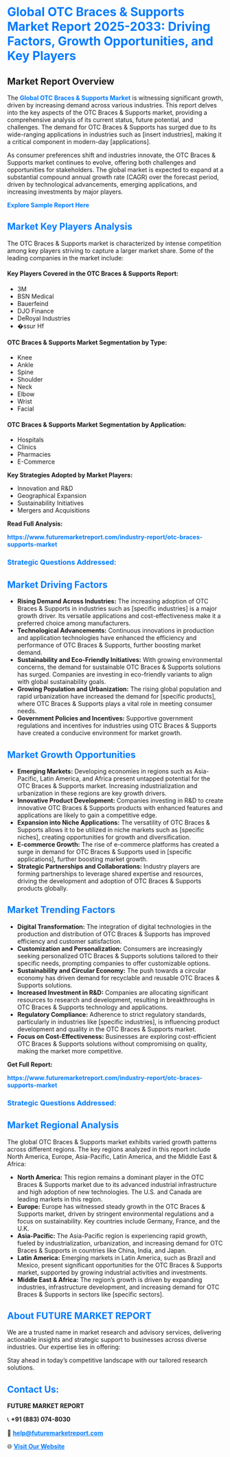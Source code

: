 <h1 style="color: #007BFF;">Global OTC Braces & Supports Market Report 2025-2033: Driving Factors, Growth Opportunities, and Key Players</h1>

<section id="overview">
<h2>Market Report Overview</h2>
<p>The <a href="https://www.futuremarketreport.com/industry-report/otc-braces-supports-market" style="color: #007BFF; text-decoration: none;"><strong>Global OTC Braces & Supports Market</strong></a> is witnessing significant growth, driven by increasing demand across various industries. This report delves into the key aspects of the OTC Braces & Supports market, providing a comprehensive analysis of its current status, future potential, and challenges. The demand for OTC Braces & Supports has surged due to its wide-ranging applications in industries such as [insert industries], making it a critical component in modern-day [applications].</p>
<p>As consumer preferences shift and industries innovate, the OTC Braces & Supports market continues to evolve, offering both challenges and opportunities for stakeholders. The global market is expected to expand at a substantial compound annual growth rate (CAGR) over the forecast period, driven by technological advancements, emerging applications, and increasing investments by major players.</p>
</section>

<section id="overview">
<p><a href="https://www.futuremarketreport.com/request-sample/reportId=79915" style="color: #007BFF; text-decoration: none;"><strong>Explore Sample Report Here</strong></a></p>
</section>

<section id="key-players">
<h2 style="color: #007BFF;">Market Key Players Analysis</h2>
<p>The OTC Braces & Supports market is characterized by intense competition among key players striving to capture a larger market share. Some of the leading companies in the market include:</p>
<h4>Key Players Covered in the OTC Braces & Supports Report:</h4>
<ul><li>3M</li><li>BSN Medical</li><li>Bauerfeind</li><li>DJO Finance</li><li>DeRoyal Industries</li><li>�ssur Hf</li></ul>
<h4>OTC Braces & Supports Market Segmentation by Type:</h4>
<ul><li>Knee</li><li>Ankle</li><li>Spine</li><li>Shoulder</li><li>Neck</li><li>Elbow</li><li>Wrist</li><li>Facial</li></ul>

<h4>OTC Braces & Supports Market Segmentation by Application:</h4>
<ul><li>Hospitals</li><li>Clinics</li><li>Pharmacies</li><li>E-Commerce</li></ul>
<p><strong>Key Strategies Adopted by Market Players:</strong></p>
<ul>
<li>Innovation and R&D</li>
<li>Geographical Expansion</li>
<li>Sustainability Initiatives</li>
<li>Mergers and Acquisitions</li>
</ul>
</section>

<section>
<p><strong>Read Full Analysis: </strong></p><a href="https://www.futuremarketreport.com/industry-report/otc-braces-supports-market" style="color: #007BFF; text-decoration: none;"><strong>https://www.futuremarketreport.com/industry-report/otc-braces-supports-market</strong></a>
<h3 style="color: #007BFF;">Strategic Questions Addressed:</h3>
</section>

<section id="driving-factors">
<h2 style="color: #007BFF;">Market Driving Factors</h2>
<ul>
<li><strong>Rising Demand Across Industries:</strong> The increasing adoption of OTC Braces & Supports in industries such as [specific industries] is a major growth driver. Its versatile applications and cost-effectiveness make it a preferred choice among manufacturers.</li>
<li><strong>Technological Advancements:</strong> Continuous innovations in production and application technologies have enhanced the efficiency and performance of OTC Braces & Supports, further boosting market demand.</li>
<li><strong>Sustainability and Eco-Friendly Initiatives:</strong> With growing environmental concerns, the demand for sustainable OTC Braces & Supports solutions has surged. Companies are investing in eco-friendly variants to align with global sustainability goals.</li>
<li><strong>Growing Population and Urbanization:</strong> The rising global population and rapid urbanization have increased the demand for [specific products], where OTC Braces & Supports plays a vital role in meeting consumer needs.</li>
<li><strong>Government Policies and Incentives:</strong> Supportive government regulations and incentives for industries using OTC Braces & Supports have created a conducive environment for market growth.</li>
</ul>
</section>

<section id="growth-opportunities">
<h2 style="color: #007BFF;">Market Growth Opportunities</h2>
<ul>
<li><strong>Emerging Markets:</strong> Developing economies in regions such as Asia-Pacific, Latin America, and Africa present untapped potential for the OTC Braces & Supports market. Increasing industrialization and urbanization in these regions are key growth drivers.</li>
<li><strong>Innovative Product Development:</strong> Companies investing in R&D to create innovative OTC Braces & Supports products with enhanced features and applications are likely to gain a competitive edge.</li>
<li><strong>Expansion into Niche Applications:</strong> The versatility of OTC Braces & Supports allows it to be utilized in niche markets such as [specific niches], creating opportunities for growth and diversification.</li>
<li><strong>E-commerce Growth:</strong> The rise of e-commerce platforms has created a surge in demand for OTC Braces & Supports used in [specific applications], further boosting market growth.</li>
<li><strong>Strategic Partnerships and Collaborations:</strong> Industry players are forming partnerships to leverage shared expertise and resources, driving the development and adoption of OTC Braces & Supports products globally.</li>
</ul>
</section>

<section id="trending-factors">
<h2 style="color: #007BFF;">Market Trending Factors</h2>
<ul>
<li><strong>Digital Transformation:</strong> The integration of digital technologies in the production and distribution of OTC Braces & Supports has improved efficiency and customer satisfaction.</li>
<li><strong>Customization and Personalization:</strong> Consumers are increasingly seeking personalized OTC Braces & Supports solutions tailored to their specific needs, prompting companies to offer customizable options.</li>
<li><strong>Sustainability and Circular Economy:</strong> The push towards a circular economy has driven demand for recyclable and reusable OTC Braces & Supports solutions.</li>
<li><strong>Increased Investment in R&D:</strong> Companies are allocating significant resources to research and development, resulting in breakthroughs in OTC Braces & Supports technology and applications.</li>
<li><strong>Regulatory Compliance:</strong> Adherence to strict regulatory standards, particularly in industries like [specific industries], is influencing product development and quality in the OTC Braces & Supports market.</li>
<li><strong>Focus on Cost-Effectiveness:</strong> Businesses are exploring cost-efficient OTC Braces & Supports solutions without compromising on quality, making the market more competitive.</li>
</ul>
</section>

<section>
<p><strong>Get Full Report: </strong></p><a href="https://www.futuremarketreport.com/industry-report/otc-braces-supports-market" style="color: #007BFF; text-decoration: none;"><strong>https://www.futuremarketreport.com/industry-report/otc-braces-supports-market</strong></a>
<h3 style="color: #007BFF;">Strategic Questions Addressed:</h3>
</section>


<section id="regional-analysis">
<h2 style="color: #007BFF;">Market Regional Analysis</h2>
<p>The global OTC Braces & Supports market exhibits varied growth patterns across different regions. The key regions analyzed in this report include North America, Europe, Asia-Pacific, Latin America, and the Middle East & Africa:</p>
<ul>
<li><strong>North America:</strong> This region remains a dominant player in the OTC Braces & Supports market due to its advanced industrial infrastructure and high adoption of new technologies. The U.S. and Canada are leading markets in this region.</li>
<li><strong>Europe:</strong> Europe has witnessed steady growth in the OTC Braces & Supports market, driven by stringent environmental regulations and a focus on sustainability. Key countries include Germany, France, and the U.K.</li>
<li><strong>Asia-Pacific:</strong> The Asia-Pacific region is experiencing rapid growth, fueled by industrialization, urbanization, and increasing demand for OTC Braces & Supports in countries like China, India, and Japan.</li>
<li><strong>Latin America:</strong> Emerging markets in Latin America, such as Brazil and Mexico, present significant opportunities for the OTC Braces & Supports market, supported by growing industrial activities and investments.</li>
<li><strong>Middle East & Africa:</strong> The region’s growth is driven by expanding industries, infrastructure development, and increasing demand for OTC Braces & Supports in sectors like [specific sectors].</li>
</ul>
</section>

<footer>
<h2 style="color: #007BFF;">About FUTURE MARKET REPORT</h2>
<p>We are a trusted name in market research and advisory services, delivering actionable insights and strategic support to businesses across diverse industries. Our expertise lies in offering:</p>

<p>Stay ahead in today’s competitive landscape with our tailored research solutions.</p>

<h2 style="color: #007BFF;">Contact Us:</h2>
<p><strong>FUTURE MARKET REPORT</strong></p>
<p>📞 <strong>+91 (883) 074-8030</strong></p>
<p>📧 <strong><a href="mailto:help@futuremarketreport.com" style="color: #007BFF;">help@futuremarketreport.com</a></strong></p>
<p>🌐 <strong><a href="https://www.futuremarketreport.com/" style="color: #007BFF;">Visit Our Website</a></strong></p>
</footer>